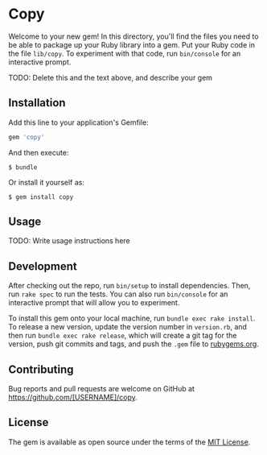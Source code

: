 # Copy

Welcome to your new gem! In this directory, you'll find the files you need to be able to package up your Ruby library into a gem. Put your Ruby code in the file `lib/copy`. To experiment with that code, run `bin/console` for an interactive prompt.

TODO: Delete this and the text above, and describe your gem

## Installation

Add this line to your application's Gemfile:

```ruby
gem 'copy'
```

And then execute:

    $ bundle

Or install it yourself as:

    $ gem install copy

## Usage

TODO: Write usage instructions here

## Development

After checking out the repo, run `bin/setup` to install dependencies. Then, run `rake spec` to run the tests. You can also run `bin/console` for an interactive prompt that will allow you to experiment.

To install this gem onto your local machine, run `bundle exec rake install`. To release a new version, update the version number in `version.rb`, and then run `bundle exec rake release`, which will create a git tag for the version, push git commits and tags, and push the `.gem` file to [rubygems.org](https://rubygems.org).

## Contributing

Bug reports and pull requests are welcome on GitHub at https://github.com/[USERNAME]/copy.

## License

The gem is available as open source under the terms of the [MIT License](https://opensource.org/licenses/MIT).
